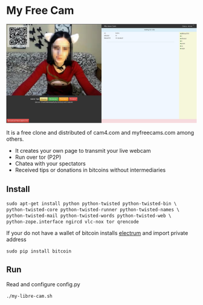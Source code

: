 My Free Cam
===========

![](screenshot/screenshot1.png)

It is a free clone and distributed of cam4.com and myfreecams.com among others.

* It creates your own page to transmit your live webcam
* Run over tor (P2P)
* Chatea with your spectators
* Received tips or donations in bitcoins without intermediaries

Install
-------

~~~
sudo apt-get install python python-twisted python-twisted-bin \
python-twisted-core python-twisted-runner python-twisted-names \
python-twisted-mail python-twisted-words python-twisted-web \
python-zope.interface ngircd vlc-nox tor qrencode
~~~

If your do not have a wallet of bitcoin installs [electrum](https://electrum.org) and import private address

~~~
sudo pip install bitcoin
~~~

Run
---

Read and configure config.py

~~~
./my-libre-cam.sh
~~~
